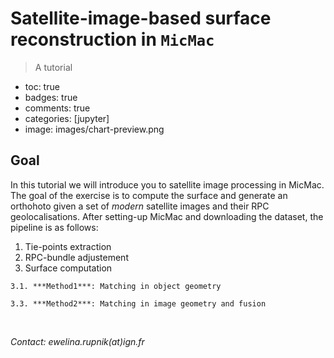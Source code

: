 # Satellite-image-based surface reconstruction in `MicMac`
> A tutorial

- toc: true 
- badges: true
- comments: true
- categories: [jupyter] 
- image: images/chart-preview.png

## Goal 

In this tutorial we will introduce you to satellite image processing in MicMac. The goal of the exercise is to compute the surface and generate an orthohoto given a set of *modern* satellite images and their RPC geolocalisations. After setting-up MicMac and downloading the dataset, the pipeline is as follows:
  1. Tie-points extraction
  2. RPC-bundle adjustement
  3. Surface computation
    
    3.1. ***Method1***: Matching in object geometry

    3.3. ***Method2***: Matching in image geometry and fusion

<br>

*Contact: ewelina.rupnik(at)ign.fr*
